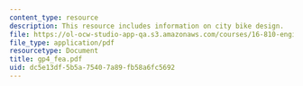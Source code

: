 ```yaml
---
content_type: resource
description: This resource includes information on city bike design.
file: https://ol-ocw-studio-app-qa.s3.amazonaws.com/courses/16-810-engineering-design-and-rapid-prototyping-january-iap-2005/dc5e13df5b5a75407a89fb58a6fc5692_gp4_fea.pdf
file_type: application/pdf
resourcetype: Document
title: gp4_fea.pdf
uid: dc5e13df-5b5a-7540-7a89-fb58a6fc5692
---
```

